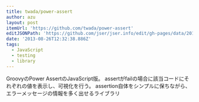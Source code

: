 ```yaml
---
title: twada/power-assert
author: azu
layout: post
itemUrl: 'https://github.com/twada/power-assert'
editJSONPath: 'https://github.com/jser/jser.info/edit/gh-pages/data/2013/08/index.json'
date: '2013-08-26T12:32:38.886Z'
tags:
  - JavaScript
  - testing
  - library
---
```

GroovyのPower AssertのJavaScript版。
assertがfailの場合に該当コードにそれぞれの値を表示し、可視化を行う。
assertion自体をシンプルに保ちながら、エラーメッセージの情報を多く出せるライブラリ
